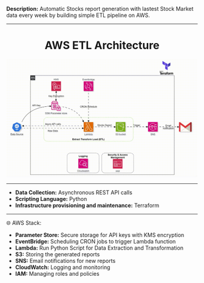 **Description:** Automatic Stocks report generation with lastest Stock Market data every week by building simple ETL pipeline on AWS.

---

<h1><center>AWS ETL Architecture<center></h1>

![AWS Architecture](architecture/architecture.gif)

---

* **Data Collection:** Asynchronous REST API calls
* **Scripting Language:** Python
* **Infrastructure provisioning and maintenance:** Terraform

___

🌐 AWS Stack:

* **Parameter Store:** Secure storage for API keys with KMS encryption
* **EventBridge:** Scheduling CRON jobs to trigger Lambda function
* **Lambda:** Run Python Script for Data Extraction and Transformation
* **S3:** Storing the generated reports
* **SNS:** Email notifications for new reports
* **CloudWatch:** Logging and monitoring
* **IAM:** Managing roles and policies
